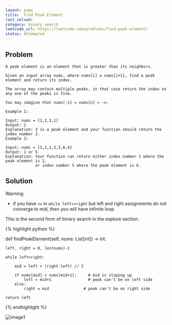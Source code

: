 ```yaml
---
layout: page
title:  Find Peak Element
last_solved: 
category: binary search
leetcode_url: https://leetcode.com/problems/find-peak-element/
status: Attempted
---
```


Problem
-------

```
A peak element is an element that is greater than its neighbors.

Given an input array nums, where nums[i] ≠ nums[i+1], find a peak element and return its index.

The array may contain multiple peaks, in that case return the index to any one of the peaks is fine.

You may imagine that nums[-1] = nums[n] = -∞.

Example 1:

Input: nums = [1,2,3,1]
Output: 2
Explanation: 3 is a peak element and your function should return the index number 2.
Example 2:

Input: nums = [1,2,1,3,5,6,4]
Output: 1 or 5 
Explanation: Your function can return either index number 1 where the peak element is 2, 
             or index number 5 where the peak element is 6.

```

Solution
----------

Warning:
- if you have `<=` in `while left<=right` but left and right assignments do not converge to mid, then you will have infinite loop


This is the second form of binary search in the explore section.


{% highlight python %}

def findPeakElement(self, nums: List[int]) -> int:
    
    left, right = 0, len(nums)-1
    
    while left<right:  
        
        mid = left + (right-left) // 2
        
        if nums[mid] < nums[mid+1]:     # mid is sloping up
            left = mid+1                # peak can't be on left side
        else:
            right = mid               # peak can't be on right side
        
    return left

{% endhighlight %}


![image1]()